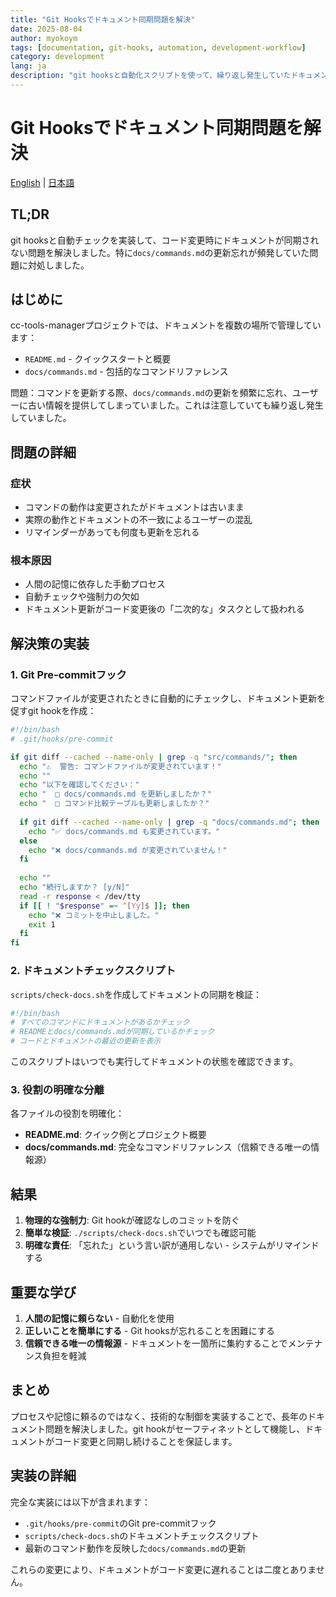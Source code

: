 ```yaml
---
title: "Git Hooksでドキュメント同期問題を解決"
date: 2025-08-04
author: myokoym
tags: [documentation, git-hooks, automation, development-workflow]
category: development
lang: ja
description: "git hooksと自動化スクリプトを使って、繰り返し発生していたドキュメントの更新忘れ問題を解決した方法"
---
```


# Git Hooksでドキュメント同期問題を解決

[English](docs-management-improvement.md) | [日本語](docs-management-improvement.ja.md)

## TL;DR

git hooksと自動チェックを実装して、コード変更時にドキュメントが同期されない問題を解決しました。特に`docs/commands.md`の更新忘れが頻発していた問題に対処しました。

## はじめに

cc-tools-managerプロジェクトでは、ドキュメントを複数の場所で管理しています：
- `README.md` - クイックスタートと概要
- `docs/commands.md` - 包括的なコマンドリファレンス

問題：コマンドを更新する際、`docs/commands.md`の更新を頻繁に忘れ、ユーザーに古い情報を提供してしまっていました。これは注意していても繰り返し発生していました。

## 問題の詳細

### 症状
- コマンドの動作は変更されたがドキュメントは古いまま
- 実際の動作とドキュメントの不一致によるユーザーの混乱
- リマインダーがあっても何度も更新を忘れる

### 根本原因
- 人間の記憶に依存した手動プロセス
- 自動チェックや強制力の欠如
- ドキュメント更新がコード変更後の「二次的な」タスクとして扱われる

## 解決策の実装

### 1. Git Pre-commitフック

コマンドファイルが変更されたときに自動的にチェックし、ドキュメント更新を促すgit hookを作成：

```bash
#!/bin/bash
# .git/hooks/pre-commit

if git diff --cached --name-only | grep -q "src/commands/"; then
  echo "⚠️  警告: コマンドファイルが変更されています！"
  echo ""
  echo "以下を確認してください："
  echo "  □ docs/commands.md を更新しましたか？"
  echo "  □ コマンド比較テーブルも更新しましたか？"
  
  if git diff --cached --name-only | grep -q "docs/commands.md"; then
    echo "✅ docs/commands.md も変更されています。"
  else
    echo "❌ docs/commands.md が変更されていません！"
  fi
  
  echo ""
  echo "続行しますか？ [y/N]"
  read -r response < /dev/tty
  if [[ ! "$response" =~ ^[Yy]$ ]]; then
    echo "❌ コミットを中止しました。"
    exit 1
  fi
fi
```

### 2. ドキュメントチェックスクリプト

`scripts/check-docs.sh`を作成してドキュメントの同期を検証：

```bash
#!/bin/bash
# すべてのコマンドにドキュメントがあるかチェック
# READMEとdocs/commands.mdが同期しているかチェック
# コードとドキュメントの最近の更新を表示
```

このスクリプトはいつでも実行してドキュメントの状態を確認できます。

### 3. 役割の明確な分離

各ファイルの役割を明確化：
- **README.md**: クイック例とプロジェクト概要
- **docs/commands.md**: 完全なコマンドリファレンス（信頼できる唯一の情報源）

## 結果

1. **物理的な強制力**: Git hookが確認なしのコミットを防ぐ
2. **簡単な検証**: `./scripts/check-docs.sh`でいつでも確認可能
3. **明確な責任**: 「忘れた」という言い訳が通用しない - システムがリマインドする

## 重要な学び

1. **人間の記憶に頼らない** - 自動化を使用
2. **正しいことを簡単にする** - Git hooksが忘れることを困難にする
3. **信頼できる唯一の情報源** - ドキュメントを一箇所に集約することでメンテナンス負担を軽減

## まとめ

プロセスや記憶に頼るのではなく、技術的な制御を実装することで、長年のドキュメント問題を解決しました。git hookがセーフティネットとして機能し、ドキュメントがコード変更と同期し続けることを保証します。

## 実装の詳細

完全な実装には以下が含まれます：
- `.git/hooks/pre-commit`のGit pre-commitフック
- `scripts/check-docs.sh`のドキュメントチェックスクリプト
- 最新のコマンド動作を反映した`docs/commands.md`の更新

これらの変更により、ドキュメントがコード変更に遅れることは二度とありません。
